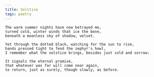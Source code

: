 ```yaml
---
title: Solstice
tags: poetry
---
```


    The warm summer nights have now betrayed me,
    turned cold, winter winds that ice the bone,
    beneath a moonless sky of shadow, velvet.

    Yet through the dotted black, watching for the sun to rise,
    hands pressed tight to fend the zephyr's howl,
    I remember what the solstice brings, besides just cold and sorrow:

    It signals the eternal promise,
    that whatever was far will come near again,
    to return, just as surely, though slowly, as before.


